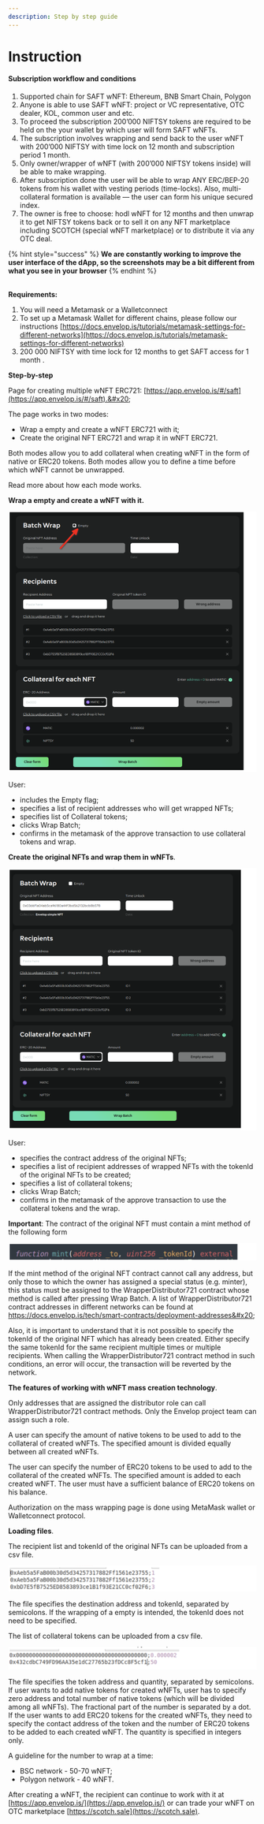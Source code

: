 ```yaml
---
description: Step by step guide
---
```


# Instruction

#### Subscription workflow and conditions

1. Supported chain for SAFT wNFT: Ethereum, BNB Smart Chain, Polygon
2. Anyone is able to use SAFT wNFT: project or VC representative, OTC dealer, KOL, common user and etc.
3. To proceed the subscription 200’000 NIFTSY tokens are required to be held on the your wallet by which user will form SAFT wNFTs.
4. The subscription involves wrapping and send back to the user wNFT with 200’000 NIFTSY with time lock on 12 month and subscription period 1 month.
5. Only owner/wrapper of wNFT (with 200’000 NIFTSY tokens inside) will be able to make wrapping.
6. After subscription done the user will be able to wrap ANY ERC/BEP-20 tokens from his wallet with vesting periods (time-locks). Also, multi-collateral formation is available — the user can form his unique secured index.
7. The owner is free to choose: hodl wNFT for 12 months and then unwrap it to get NIFTSY tokens back or to sell it on any NFT marketplace including SCOTCH (special wNFT marketplace) or to distribute it via any OTC deal.

{% hint style="success" %}
**We are constantly working to improve the user interface of the dApp, so the screenshots may be a bit different from what you see in your browser**
{% endhint %}

\
**Requirements:**&#x20;

1. You will need a Metamask or a Walletconnect
2. To set up a Metamask Wallet for different chains, please follow our instructions [https://docs.envelop.is/tutorials/metamask-settings-for-different-networks](https://docs.envelop.is/tutorials/metamask-settings-for-different-networks)
3. 200 000 NIFTSY with time lock for 12 months to get SAFT access for 1 month .

**Step-by-step**

Page for creating multiple wNFT ERC721: [https://app.envelop.is/#/saft](https://app.envelop.is/#/saft).&#x20;

The page works in two modes:&#x20;

* Wrap a empty and create a wNFT ERC721 with it;
* Create the original NFT ERC721 and wrap it in wNFT ERC721.

Both modes allow you to add collateral when creating wNFT in the form of native or ERC20 tokens. Both modes allow you to define a time before which wNFT cannot be unwrapped.

Read more about how each mode works.&#x20;

**Wrap a empty and create a wNFT with it.**

![](<../../../../.gitbook/assets/Снимок экрана 2022-03-17 в 11.27.53.png>)

User:&#x20;

* includes the Empty flag;
* specifies a list of recipient addresses who will get wrapped NFTs;&#x20;
* specifies list of Collateral tokens;
* clicks Wrap Batch;
* confirms in the metamask of the approve transaction to use collateral tokens and wrap.

**Create the original NFTs and wrap them in wNFTs**.

![](<../../../../.gitbook/assets/Снимок экрана 2022-03-17 в 11.29.48.png>)

User:

* specifies the contract address of the original NFTs;
* specifies a list of recipient addresses of wrapped NFTs with the tokenId of the original NFTs to be created;
* specifies a list of collateral tokens;
* clicks Wrap Batch;
* confirms in the metamask of the approve transaction to use the collateral tokens and the wrap.

**Important**: The contract of the original NFT must contain a mint method of the following form

![](<../../../../.gitbook/assets/Снимок экрана 2022-03-17 в 11.30.57.png>)

If the mint method of the original NFT contract cannot call any address, but only those to which the owner has assigned a special status (e.g. minter), this status must be assigned to the WrapperDistributor721 contract whose method is called after pressing Wrap Batch. A list of WrapperDistributor721 contract addresses in different networks can be found at https://docs.envelop.is/tech/smart-contracts/deployment-addresses&#x20;

Also, it is important to understand that it is not possible to specify the tokenId of the original NFT which has already been created. Either specify the same tokenId for the same recipient multiple times or multiple recipients. When calling the WrapperDistributor721 contract method in such conditions, an error will occur, the transaction will be reverted by the network.

**The features of working with wNFT mass creation technology**.

Only addresses that are assigned the distributor role can call WrapperDistributor721 contract methods. Only the Envelop project team can assign such a role.

A user can specify the amount of native tokens to be used to add to the collateral of created wNFTs. The specified amount is divided equally between all created wNFTs.

The user can specify the number of ERC20 tokens to be used to add to the collateral of the created wNFTs. The specified amount is added to each created wNFT. The user must have a sufficient balance of ERC20 tokens on his balance.&#x20;

Authorization on the mass wrapping page is done using MetaMask wallet or Walletconnect protocol.

**Loading files**.&#x20;

The recipient list and tokenId of the original NFTs can be uploaded from a csv file.

![](<../../../../.gitbook/assets/Снимок экрана 2022-03-17 в 11.31.59.png>)

The file specifies the destination address and tokenId, separated by semicolons. If the wrapping of a empty is intended, the tokenId does not need to be specified.

The list of collateral tokens can be uploaded from a csv file.

![](<../../../../.gitbook/assets/Снимок экрана 2022-03-17 в 11.32.41.png>)

The file specifies the token address and quantity, separated by semicolons. If user wants to add native tokens for created wNFTs, user has to specify zero address and total number of native tokens (which will be divided among all wNFTs). The fractional part of the number is separated by a dot. If the user wants to add ERC20 tokens for the created wNFTs, they need to specify the contact address of the token and the number of ERC20 tokens to be added to each created wNFT. The quantity is specified in integers only.

A guideline for the number to wrap at a time:&#x20;

* BSC network - 50-70 wNFT;
* Polygon network - 40 wNFT.

After creating a wNFT, the recipient can continue to work with it at [https://app.envelop.is/](https://app.envelop.is/) or can trade your wNFT on OTC marketplace [https://scotch.sale](https://scotch.sale).
